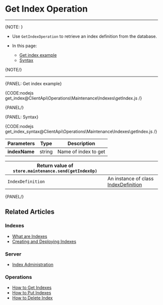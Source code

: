 # Get Index Operation

---

{NOTE: }

* Use `GetIndexOperation` to retrieve an index definition from the database.

* In this page:
    * [Get index example](../../../../client-api/operations/maintenance/indexes/get-index#get-index-example)
    * [Syntax](../../../../client-api/operations/maintenance/indexes/get-index#syntax)

{NOTE/}

---

{PANEL: Get index example}

{CODE:nodejs get_index@ClientApi\Operations\Maintenance\Indexes\getIndex.js /}

{PANEL/}

{PANEL: Syntax}

{CODE:nodejs get_index_syntax@ClientApi\Operations\Maintenance\Indexes\getIndex.js /}

| Parameters | Type | Description |
| - | - | - |
| __indexName__ | string | Name of index to get |

| Return value of `store.maintenance.send(getIndexOp)` | |
|- | - |
| `IndexDefinition` | An instance of class [IndexDefinition](../../../../client-api/operations/maintenance/indexes/put-indexes#indexDefinition) |

{PANEL/}

## Related Articles

### Indexes

- [What are Indexes](../../../../indexes/what-are-indexes)
- [Creating and Deploying Indexes](../../../../indexes/creating-and-deploying)

### Server

- [Index Administration](../../../../server/administration/index-administration)

### Operations

- [How to Get Indexes](../../../../client-api/operations/maintenance/indexes/get-indexes)
- [How to Put Indexes](../../../../client-api/operations/maintenance/indexes/put-indexes)
- [How to Delete Index](../../../../client-api/operations/maintenance/indexes/delete-index)
